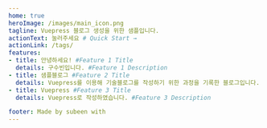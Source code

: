 ```yaml
---
home: true
heroImage: /images/main_icon.png
tagline: Vuepress 블로그 생성을 위한 샘플입니다.
actionText: 눌러주세요 # Quick Start →
actionLink: /tags/
features:
- title: 안녕하세요! #Feature 1 Title
  details: 구수빈입니다. #Feature 1 Description
- title: 샘플블로그 #Feature 2 Title
  details: Vuepress를 이용해 기술블로그를 작성하기 위한 과정을 기록한 블로그입니다. #Feature 2 Description
- title: Vuepress #Feature 3 Title
  details: Vuepress로 작성하였습니다. #Feature 3 Description

footer: Made by subeen with 
---
```

